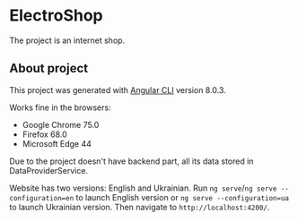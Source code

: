 # ElectroShop
The project is an internet shop.

## About project

This project was generated with [Angular CLI](https://github.com/angular/angular-cli) version 8.0.3.

Works fine in the browsers: 
* Google Chrome 75.0 
* Firefox 68.0
* Microsoft Edge 44

Due to the project doesn't have backend part, all its data stored in DataProviderService.

Website has two versions: English and Ukrainian.
Run `ng serve`/`ng serve --configuration=en` to launch English version or `ng serve --configuration=ua` to launch Ukrainian version.
Then navigate to `http://localhost:4200/`.
